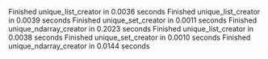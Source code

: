 Finished unique_list_creator                                in 0.0036 seconds
Finished unique_list_creator                                in 0.0039 seconds
Finished unique_set_creator                                 in 0.0011 seconds
Finished unique_ndarray_creator                             in 0.2023 seconds
Finished unique_list_creator                                in 0.0038 seconds
Finished unique_set_creator                                 in 0.0010 seconds
Finished unique_ndarray_creator                             in 0.0144 seconds
